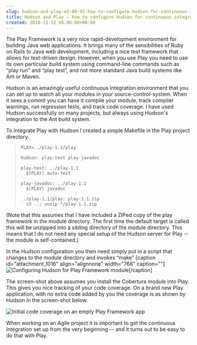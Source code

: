 ```yaml
---  
slug: hudson-and-play-e2-80-93-how-to-configure-hudson-for-continuous-integration-of
title: Hudson and Play – how to configure Hudson for continuous integration of Play
created: 2010-11-12 08:00:00+00:00
---  
```


The Play Framework is a very nice rapid-development environment for building Java web applications.  It brings many of the sensibilities of Ruby on Rails to Java web development, including a nice test framework that allows for test-driven design.  However, when you use Play you need to use its own particular build system using command-line commands such as “play run” and “play test”, and not more standard Java build systems like Ant or Maven.

Hudson is an amazingly useful continuous integration environment that you can set up to watch all your modules in your source-control-system.  When it sees a commit you can have it compile your module, track compiler warnings, run regression tests, and track code coverage.  I have used Hudson successfully on many projects, but always using Hudson's integration to the Ant build system.

To integrate Play with Hudson I created a simple Makefile in the Play project directory:

>
>     PLAY=../play-1.1/play
>
>     hudson: play-test play-javadoc
>
>     play-test: ../play-1.1
>     	$(PLAY) auto-test
>
>     play-javadoc: ../play-1.1
>     	$(PLAY) javadoc
>
>     ../play-1.1/play: play-1.1.zip
>     	cd ..; unzip */play-1.1.zip
>


(Note that this assumes that I have included a ZIPed copy of the play framework in the module directory.  The first time the default target is called this will be unzipped into a sibling directory of the module directory.  This means that I do not need any special setup of the Hudson server for Play -- the module is self-contained.)

In the Hudson configuration you then need simply put in a script that changes to the module directory and invokes “make”
[caption id="attachment_1016" align="alignnone" width="768" caption=""]![Configuring Hudson for Play Framework module](http://www.eamonn.org/blog/wp-content/uploads/2010/11/hudson-play1.png)[/caption]

The screen-shot above assumes you install the Cobertura module into Play.  This gives you nice tracking of your code coverage.  On a brand new Play application, with no extra code added by you the coverage is as shown by Hudson in the screen-shot below.

![Initial code coverage on an empty Play Framework app](https://web.archive.org/web/20120424013539if_/http://www.eamonn.org/blog/wp-content/uploads/2010/11/play-cobertura1.png)

When working on an Agile project it is important to get the continuous integration set up from the very beginning -- and it turns out to be easy to do that with Play.

